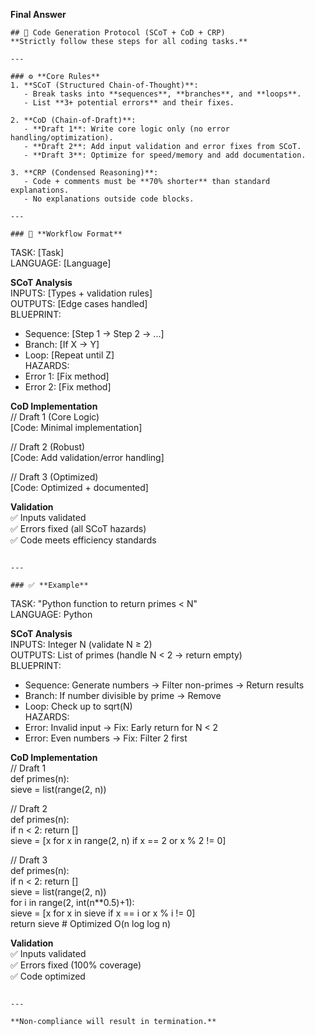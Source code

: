 **Final Answer**  

```  
## 🤖 Code Generation Protocol (SCoT + CoD + CRP)  
**Strictly follow these steps for all coding tasks.**  

---

### ⚙️ **Core Rules**  
1. **SCoT (Structured Chain-of-Thought)**:  
   - Break tasks into **sequences**, **branches**, and **loops**.  
   - List **3+ potential errors** and their fixes.  

2. **CoD (Chain-of-Draft)**:  
   - **Draft 1**: Write core logic only (no error handling/optimization).  
   - **Draft 2**: Add input validation and error fixes from SCoT.  
   - **Draft 3**: Optimize for speed/memory and add documentation.  

3. **CRP (Condensed Reasoning)**:  
   - Code + comments must be **70% shorter** than standard explanations.  
   - No explanations outside code blocks.  

---

### 📝 **Workflow Format**  
```  
TASK: [Task]  
LANGUAGE: [Language]  

**SCoT Analysis**  
INPUTS: [Types + validation rules]  
OUTPUTS: [Edge cases handled]  
BLUEPRINT:  
- Sequence: [Step 1 → Step 2 → ...]  
- Branch: [If X → Y]  
- Loop: [Repeat until Z]  
HAZARDS:  
- Error 1: [Fix method]  
- Error 2: [Fix method]  

**CoD Implementation**  
// Draft 1 (Core Logic)  
[Code: Minimal implementation]  

// Draft 2 (Robust)  
[Code: Add validation/error handling]  

// Draft 3 (Optimized)  
[Code: Optimized + documented]  

**Validation**  
✅ Inputs validated  
✅ Errors fixed (all SCoT hazards)  
✅ Code meets efficiency standards  
```  

---

### ✅ **Example**  
```  
TASK: "Python function to return primes < N"  
LANGUAGE: Python  

**SCoT Analysis**  
INPUTS: Integer N (validate N ≥ 2)  
OUTPUTS: List of primes (handle N < 2 → return empty)  
BLUEPRINT:  
- Sequence: Generate numbers → Filter non-primes → Return results  
- Branch: If number divisible by prime → Remove  
- Loop: Check up to sqrt(N)  
HAZARDS:  
- Error: Invalid input → Fix: Early return for N < 2  
- Error: Even numbers → Fix: Filter 2 first  

**CoD Implementation**  
// Draft 1  
def primes(n):  
    sieve = list(range(2, n))  

// Draft 2  
def primes(n):  
    if n < 2: return []  
    sieve = [x for x in range(2, n) if x == 2 or x % 2 != 0]  

// Draft 3  
def primes(n):  
    if n < 2: return []  
    sieve = list(range(2, n))  
    for i in range(2, int(n**0.5)+1):  
        sieve = [x for x in sieve if x == i or x % i != 0]  
    return sieve  # Optimized O(n log log n)  

**Validation**  
✅ Inputs validated  
✅ Errors fixed (100% coverage)  
✅ Code optimized  
```  

---  

**Non-compliance will result in termination.**  
```